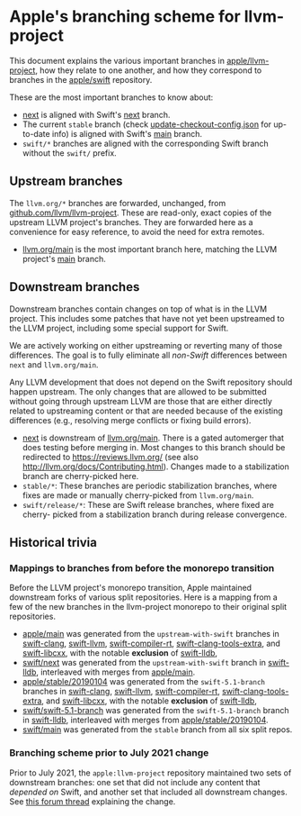# Apple's branching scheme for llvm-project

This document explains the various important branches in
[apple/llvm-project](https://github.com/apple/llvm-project),
how they relate to one another, and how they correspond to branches in the
[apple/swift](https://github.com/apple/swift) repository.

These are the most important branches to know about:

- [next](https://github.com/apple/llvm-project/tree/next)
  is aligned with Swift's
  [next](https://github.com/apple/swift/tree/next) branch.
- The current `stable` branch (check
  [update-checkout-config.json](https://github.com/apple/swift/blob/main/utils/update_checkout/update-checkout-config.json)
  for up-to-date info) is aligned with Swift's
  [main](https://github.com/apple/swift/tree/main) branch.
- `swift/*` branches are aligned with the corresponding Swift branch without
  the `swift/` prefix.

## Upstream branches

The `llvm.org/*` branches are forwarded, unchanged, from
[github.com/llvm/llvm-project](https://github.com/llvm/llvm-project).  These
are read-only, exact copies of the upstream LLVM project's branches.  They are
forwarded here as a convenience for easy reference, to avoid the need for extra
remotes.

- [llvm.org/main](https://github.com/apple/llvm-project/tree/llvm.org/main)
  is the most important branch here, matching the LLVM project's
  [main](https://github.com/llvm/llvm-project/tree/main) branch.

## Downstream branches

Downstream branches contain changes on top of what is in the LLVM project.
This includes some patches that have not yet been upstreamed to the LLVM
project, including some special support for Swift.

We are actively working on either upstreaming or reverting many of those
differences. The goal is to fully eliminate all *non-Swift* differences between
`next` and `llvm.org/main`.

Any LLVM development that does not depend on the Swift repository should happen
upstream. The only changes that are allowed to be submitted without going
through upstream LLVM are those that are either directly related to upstreaming
content or that are needed because of the existing differences (e.g., resolving
merge conflicts or fixing build errors).

- [next](https://github.com/apple/llvm-project/tree/next) is
  downstream of
  [llvm.org/main](https://github.com/apple/llvm-project/tree/llvm.org/main).
  There is a gated automerger that does testing before merging in.  Most
  changes to this branch should be redirected to <https://reviews.llvm.org/>
  (see also <http://llvm.org/docs/Contributing.html>).  Changes made to a
  stabilization branch are cherry-picked here.
- `stable/*`: These branches are periodic stabilization branches, where
  fixes are made or manually cherry-picked from `llvm.org/main`.
- `swift/release/*`: These are Swift release branches, where fixed are cherry-
  picked from a stabilization branch during release convergence.

## Historical trivia

### Mappings to branches from before the monorepo transition

Before the LLVM project's monorepo transition, Apple maintained downstream
forks of various split repositories.  Here is a mapping from a few of the new
branches in the llvm-project monorepo to their original split repositories.

- [apple/main](https://github.com/apple/llvm-project/tree/apple/main) was
  generated from the `upstream-with-swift` branches in
  [swift-clang](https://github.com/apple/swift-clang/),
  [swift-llvm](https://github.com/apple/swift-llvm/),
  [swift-compiler-rt](https://github.com/apple/swift-compiler-rt/),
  [swift-clang-tools-extra](https://github.com/apple/swift-clang-tools-extra/),
  and [swift-libcxx](https://github.com/apple/swift-libcxx/), with the notable
  **exclusion** of [swift-lldb](https://github.com/apple/swift-lldb/),
- [swift/next](https://github.com/apple/llvm-project/tree/swift/next)
  was generated from the `upstream-with-swift` branch in
  [swift-lldb](https://github.com/apple/swift-lldb/), interleaved with merges
  from [apple/main](https://github.com/apple/llvm-project/tree/apple/main).
- [apple/stable/20190104](https://github.com/apple/llvm-project/tree/apple/stable/20190104)
  was generated from the `swift-5.1-branch` branches in
  [swift-clang](https://github.com/apple/swift-clang/),
  [swift-llvm](https://github.com/apple/swift-llvm/),
  [swift-compiler-rt](https://github.com/apple/swift-compiler-rt/),
  [swift-clang-tools-extra](https://github.com/apple/swift-clang-tools-extra/),
  and [swift-libcxx](https://github.com/apple/swift-libcxx/), with the notable
  **exclusion** of [swift-lldb](https://github.com/apple/swift-lldb/),
- [swift/swift-5.1-branch](https://github.com/apple/llvm-project/tree/swift/swift-5.1-branch)
  was generated from the `swift-5.1-branch` branch in
  [swift-lldb](https://github.com/apple/swift-lldb/), interleaved with merges
  from
  [apple/stable/20190104](https://github.com/apple/llvm-project/tree/apple/stable/20190104).
- [swift/main](https://github.com/apple/llvm-project/tree/swift/main) was
  generated from the `stable` branch from all six split repos.

### Branching scheme prior to July 2021 change

Prior to July 2021, the `apple:llvm-project` repository maintained two sets
of downstream branches: one set that did not include any content that _depended
on_ Swift, and another set that included all downstream changes.  See
[this forum thread](https://forums.swift.org/t/simplifying-the-apple-llvm-project-branches/50287)
explaining the change.
